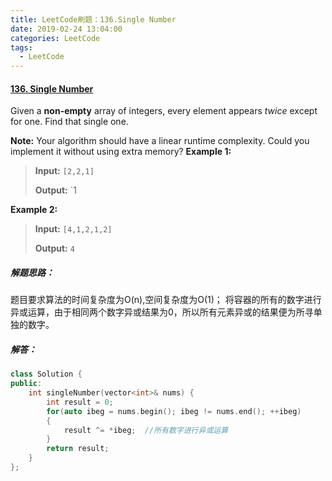 ```yaml
---
title: LeetCode刷题：136.Single Number
date: 2019-02-24 13:04:00
categories: LeetCode
tags:
  - LeetCode
---
```

#### [136\. Single Number](https://leetcode-cn.com/problems/single-number/)
Given a **non-empty** array of integers, every element appears *twice* except for one. Find that single one.

**Note:**
Your algorithm should have a linear runtime complexity. Could you implement it without using extra memory?
**Example 1:**
>**Input:** `[2,2,1]`
>
>**Output:** `1

**Example 2:**
>**Input:** `[4,1,2,1,2]`
>
>**Output:** `4`
##### 解题思路：
题目要求算法的时间复杂度为O(n),空间复杂度为O(1)；
将容器的所有的数字进行异或运算，由于相同两个数字异或结果为0，所以所有元素异或的结果便为所寻单独的数字。
##### 解答：
```cpp
class Solution {
public:
    int singleNumber(vector<int>& nums) {
        int result = 0;
        for(auto ibeg = nums.begin(); ibeg != nums.end(); ++ibeg)
        {
            result ^= *ibeg;  //所有数字进行异或运算 
        }
        return result;
    }
};
```